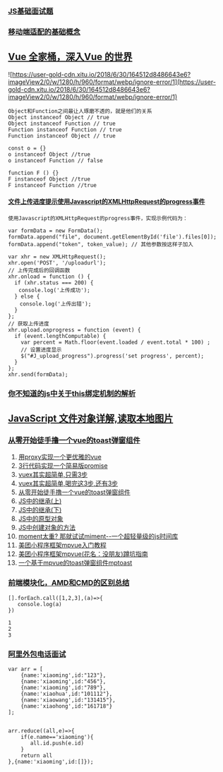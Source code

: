 ### [JS基础面试题](https://juejin.im/post/5b325c38e51d4558c7136818)
### [移动端适配的基础概念](https://juejin.im/post/5b35ea84e51d4558da1af310)
## [Vue 全家桶，深入Vue 的世界](https://finget.github.io/2018/06/28/vue-family/?utm_medium=hao.caibaojian.com&utm_source=hao.caibaojian.com)
![https://user-gold-cdn.xitu.io/2018/6/30/164512d8486643e6?imageView2/0/w/1280/h/960/format/webp/ignore-error/1](https://user-gold-cdn.xitu.io/2018/6/30/164512d8486643e6?imageView2/0/w/1280/h/960/format/webp/ignore-error/1)
```
Object和Function之间最让人琢磨不透的，就是他们的关系
Object instanceof Object // true
Object instanceof Function // true
Function instanceof Function // true
Function instanceof Object // true

const o = {}
o instanceof Object //true
o instanceof Function // false

function F () {}
F instanceof Object //true
F instanceof Function //true

```
#### [文件上传进度提示使用Javascript的XMLHttpRequest的progress事件](https://segmentfault.com/a/1190000008791342)
```
使用Javascript的XMLHttpRequest的progress事件，实现示例代码为：

var formData = new FormData(); 
formData.append("file", document.getElementById('file').files[0]); 
formData.append("token", token_value); // 其他参数按这样子加入

var xhr = new XMLHttpRequest();
xhr.open('POST', '/uploadurl');
// 上传完成后的回调函数
xhr.onload = function () {
  if (xhr.status === 200) {
　　console.log('上传成功');
  } else {
  　console.log('上传出错');
  }
};
// 获取上传进度
xhr.upload.onprogress = function (event) {
  if (event.lengthComputable) {
    var percent = Math.floor(event.loaded / event.total * 100) ;
    // 设置进度显示
    $("#J_upload_progress").progress('set progress', percent);
  }
};
xhr.send(formData);
```
### [你不知道的js中关于this绑定机制的解析](https://juejin.im/post/5b3715def265da59af40a630)
## [JavaScript 文件对象详解,读取本地图片](https://juejin.im/post/5b32fb5cf265da598223df9e#comment)
### [从零开始徒手撸一个vue的toast弹窗组件](https://juejin.im/post/5af55f906fb9a07aae153c1c)
1. [用proxy实现一个更优雅的vue](https://link.juejin.im?target=https%3A%2F%2Fjuejin.im%2Fpost%2F5b239018e51d4558dc4aad4f)
2. [3行代码实现一个简易版promise](https://link.juejin.im?target=https%3A%2F%2Fjuejin.im%2Fpost%2F5b0a1ef86fb9a07aab2a4f9c)
3. [vuex其实超简单,只需3步](https://link.juejin.im?target=https%3A%2F%2Fjuejin.im%2Fpost%2F5afea06d6fb9a07a9c0476c1)
4. [vuex其实超简单,喝完这3步,还有3步](https://link.juejin.im?target=https%3A%2F%2Fjuejin.im%2Fpost%2F5b021d9af265da0b7868cc59)
5. [从零开始徒手撸一个vue的toast弹窗组件](https://link.juejin.im?target=https%3A%2F%2Fjuejin.im%2Fpost%2F5af55f906fb9a07aae153c1c)
6. [JS中的继承(上)](https://link.juejin.im?target=https%3A%2F%2Fjuejin.im%2Fpost%2F5ad8308d5188252e9e361fd4)
7. [JS中的继承(下)](https://link.juejin.im?target=https%3A%2F%2Fjuejin.im%2Fpost%2F5aec291b5188256715478575)
8. [JS中的原型对象](https://link.juejin.im?target=https%3A%2F%2Fjuejin.im%2Fpost%2F5ac319175188255582528caa)
9. [JS中创建对象的方法](https://link.juejin.im?target=https%3A%2F%2Fjuejin.im%2Fpost%2F5ac318886fb9a028c675e4ad)
10. [moment太重? 那就试试miment--一个超轻量级的js时间库](https://link.juejin.im?target=https%3A%2F%2Fjuejin.im%2Fpost%2F5ad3f8966fb9a028d1419031)
11. [美团小程序框架mpvue入门教程](https://link.juejin.im?target=https%3A%2F%2Fjuejin.im%2Fpost%2F5ac31e8d6fb9a028d9375765)
12. [美团小程序框架mpvue(花名：没朋友)蹲坑指南](https://link.juejin.im?target=https%3A%2F%2Fjuejin.im%2Fpost%2F5ac3181d518825555d477294)
13. [一个基于mpvue的toast弹窗组件mptoast](https://link.juejin.im?target=https%3A%2F%2Fjuejin.im%2Fpost%2F5ac3176af265da238925e9da)
### [前端模块化，AMD和CMD的区别总结](https://juejin.im/post/5b35e1f16fb9a00e562c59ee)
```
[].forEach.call([1,2,3],(a)=>{
   console.log(a)
})

1
2
3
```
### [阿里外包电话面试](https://juejin.im/post/5b357049f265da596332fefa)
```
var arr = [
	{name:'xiaoming',id:"123"},
	{name:'xiaoming',id:"456"},
	{name:'xiaoming',id:"789"},
	{name:'xiaohua',id:"101112"},
	{name:'xiaowang',id:"131415"},
	{name:'xiaohong',id:"161718"}
];


arr.reduce((all,e)=>{
	if(e.name=='xiaoming'){
       all.id.push(e.id)
    } 
    return all
},{name:'xiaoming',id:[]});
```
